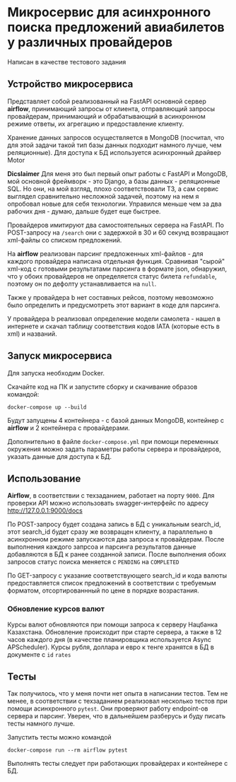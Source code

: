 # Микросервис для асинхронного поиска предложений авиабилетов у различных провайдеров

Написан в качестве тестового задания

## Устройство микросервиса

Представляет собой реализованный на FastAPI основной сервер **airflow**, принимающий запросы от клиента, отправляющий запросы провайдерам, принимающий и обрабатывающий в асинхронном режиме ответы, их агрегацию и предоставление клиенту.

Хранение данных запросов осуществляется в MongoDB (посчитал, что для этой задачи такой тип базы данных подходит намного лучше, чем реляционные). Для доступа к БД используется асинхронный драйвер Motor

**Dicslaimer** Для меня это был первый опыт работы с FastAPI и MongoDB, мой основной фреймворк - это Django, а базы данных - реляционные SQL. Но они, на мой взгляд, плохо соответствовали ТЗ, а сам сервис выглядел сравнительно несложной задачей, поэтому на нем я опробовал новые для себя технологии. Управился меньше чем за два рабочих дня - думаю, дальше будет еще быстрее.

Провайдеров имитируют два самостоятельных сервера на FastAPI. По POST-запросу на `/search` они с задержкой в 30 и 60 секунд возвращают xml-файлы со списком предложений.

На **airflow** реализован парсинг предложенных xml-файлов - для каждого провайдера написана отдельная функция. Сравнивая "сырой" xml-код с готовыми результатами парсинга в формате json, обнаружил, что у обоих провайдеров не определяется статус билета `refundable`, поэтому он по дефолту устанавливается на `null`.

Также у провайдера b нет составных рейсов, поэтому невозможно было определить и предусмотреть этот вариант в коде для парсинга.

У провайдера b реализовал определение модели самолета - нашел в интернете и скачал таблицу соответствия кодов IATA (которые есть в xml) и названий.

## Запуск микросервиса

Для запуска необходим Docker.

Скачайте код на ПК и запустите сборку и скачивание образов командой:

```
docker-compose up --build
```

Будут запущены 4 контейнера - с базой данных MongoDB, контейнер с **airflow** и 2 контейнера с провайдерами.

Дополнительно в файле `docker-compose.yml` при помощи переменных окружения можно задать параметры работы сервера и провайдеров, указать данные для доступа к БД.

## Использование

**Airflow**, в соответствии с техзаданием, работает на порту `9000`. Для проверки API можно использовать swagger-интерфейс по адресу http://127.0.0.1:9000/docs

По POST-запросу будет создана запись в БД с уникальным search_id, этот search_id будет сразу же возвращен клиенту, а параллельно в асинхронном режиме запускаются два запроса к провайдерам. После выполнения каждого запрсоа и парсинга результатов данные добавляются в БД к ранее созданной записи. После выполнения обоих запросов статус поиска меняется с `PENDING` на `COMPLETED`

По GET-запросу с указание соответствующего search_id и кода валюты предоставляется список предложений в соответствии с требуемым форматом, отсортированнный по цене в порядке возрастания.

### Обновление курсов валют

Курсы валют обновляются при помощи запроса к серверу Нацбанка Казахстана. Обновление происходит при старте сервера, а также в 12 часов каждого дня (в качестве планировщика используется Async APScheduler). Курсы рубля, доллара и евро к тенге хранятся в БД в документе с `id` `rates`

## Тесты

Так получилось, что у меня почти нет опыта в написании тестов. Тем не менее, в соответствии с техзаданием реализовал несколько тестов при помощи асинхронного `pytest`. Они проверяют работу endpoint-ов сервера и парсинг. Уверен, что в дальнейшем разберусь и буду писать тесты намного лучше.

Запустить тесты можно командой
```
docker-compose run --rm airflow pytest
```
Выполнять тесты следует при работающих провайдерах и контейнере с БД.